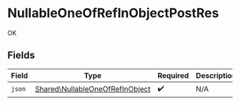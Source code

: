# NullableOneOfRefInObjectPostRes

OK


## Fields

| Field                                                                              | Type                                                                               | Required                                                                           | Description                                                                        |
| ---------------------------------------------------------------------------------- | ---------------------------------------------------------------------------------- | ---------------------------------------------------------------------------------- | ---------------------------------------------------------------------------------- |
| `json`                                                                             | [Shared\NullableOneOfRefInObject](../../Models/Shared/NullableOneOfRefInObject.md) | :heavy_check_mark:                                                                 | N/A                                                                                |